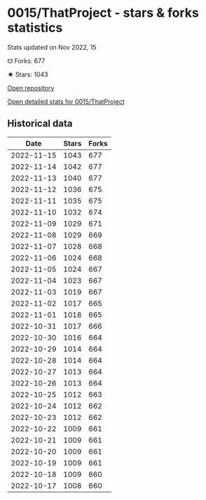 # 0015/ThatProject - stars & forks statistics

Stats updated on Nov 2022, 15

☋ Forks: 677

★ Stars: 1043

[Open repository](https://github.com/0015/ThatProject)

[Open detailed stats for 0015/ThatProject](https://reviewgithub.com/rep/0015/ThatProject)

## Historical data
| Date | Stars | Forks |
|------|-------|-------|
| 2022-11-15 | 1043 | 677 | 
| 2022-11-14 | 1042 | 677 | 
| 2022-11-13 | 1040 | 677 | 
| 2022-11-12 | 1036 | 675 | 
| 2022-11-11 | 1035 | 675 | 
| 2022-11-10 | 1032 | 674 | 
| 2022-11-09 | 1029 | 671 | 
| 2022-11-08 | 1029 | 669 | 
| 2022-11-07 | 1028 | 668 | 
| 2022-11-06 | 1024 | 668 | 
| 2022-11-05 | 1024 | 667 | 
| 2022-11-04 | 1023 | 667 | 
| 2022-11-03 | 1019 | 667 | 
| 2022-11-02 | 1017 | 665 | 
| 2022-11-01 | 1018 | 665 | 
| 2022-10-31 | 1017 | 666 | 
| 2022-10-30 | 1016 | 664 | 
| 2022-10-29 | 1014 | 664 | 
| 2022-10-28 | 1014 | 664 | 
| 2022-10-27 | 1013 | 664 | 
| 2022-10-26 | 1013 | 664 | 
| 2022-10-25 | 1012 | 663 | 
| 2022-10-24 | 1012 | 662 | 
| 2022-10-23 | 1012 | 662 | 
| 2022-10-22 | 1009 | 661 | 
| 2022-10-21 | 1009 | 661 | 
| 2022-10-20 | 1009 | 661 | 
| 2022-10-19 | 1009 | 661 | 
| 2022-10-18 | 1009 | 660 | 
| 2022-10-17 | 1008 | 660 | 

